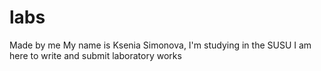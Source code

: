 # labs

Made by me
My name is Ksenia Simonova, I'm studying in the SUSU
I am here to write and submit laboratory works


